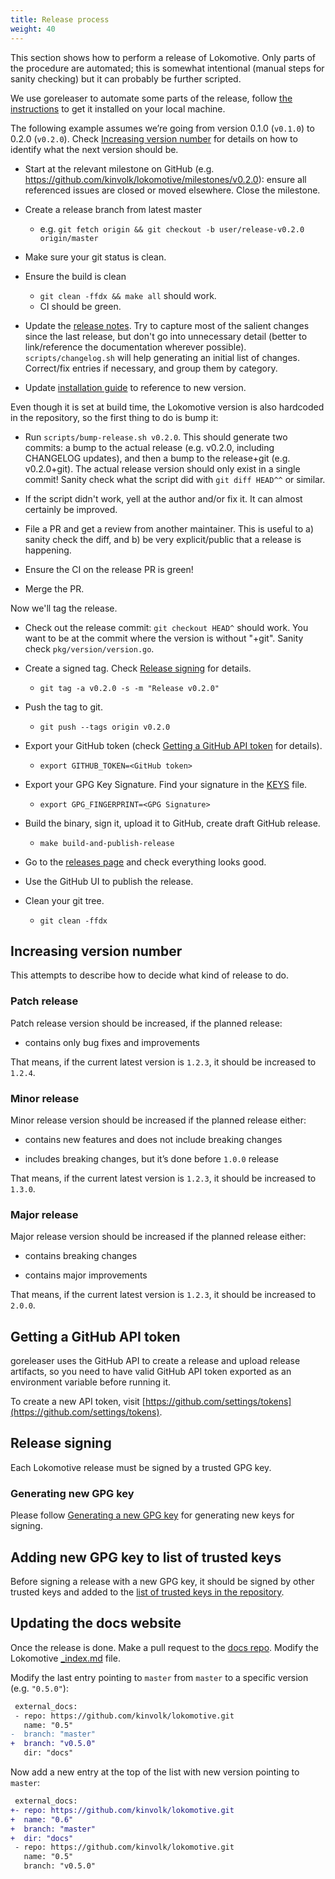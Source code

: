 ```yaml
---
title: Release process
weight: 40
---
```


This section shows how to perform a release of Lokomotive. Only parts of the
procedure are automated; this is somewhat intentional (manual steps for sanity
checking) but it can probably be further scripted.

We use goreleaser to automate some parts of the release, follow [the
instructions](https://goreleaser.com/install/) to get it installed on your
local machine.

The following example assumes we’re going from version 0.1.0 (`v0.1.0`) to
0.2.0 (`v0.2.0`). Check [Increasing version number](#increasing-version-number)
for details on how to identify what the next version should be.

- Start at the relevant milestone on GitHub (e.g.
  https://github.com/kinvolk/lokomotive/milestones/v0.2.0): ensure all
  referenced issues are closed or moved elsewhere. Close the milestone.

- Create a release branch from latest master
  - e.g. `git fetch origin && git checkout -b user/release-v0.2.0 origin/master`

- Make sure your git status is clean.

- Ensure the build is clean
  - `git clean -ffdx && make all` should work.
  - CI should be green.

- Update the [release notes](https://github.com/kinvolk/lokomotive/blob/master/CHANGELOG.md). Try to capture most of the salient
  changes since the last release, but don't go into unnecessary detail (better
  to link/reference the documentation wherever possible).
  `scripts/changelog.sh` will help generating an initial list of changes.
  Correct/fix entries if necessary, and group them by category.

- Update [installation guide](./installer/lokoctl.md) to reference to new
  version.

Even though it is set at build time, the Lokomotive version is also hardcoded
in the repository, so the first thing to do is bump it:

- Run `scripts/bump-release.sh v0.2.0`. This should generate two commits: a bump
  to the actual release (e.g. v0.2.0, including CHANGELOG updates), and then a
  bump to the release+git (e.g. v0.2.0+git). The actual release version should
  only exist in a single commit! Sanity check what the script did with `git
  diff HEAD^^` or similar.

- If the script didn't work, yell at the author and/or fix it. It can almost certainly be improved.

- File a PR and get a review from another maintainer. This is useful to a)
  sanity check the diff, and b) be very explicit/public that a release is
  happening.

- Ensure the CI on the release PR is green!

- Merge the PR.

Now we'll tag the release.

- Check out the release commit: `git checkout HEAD^` should work. You want to
  be at the commit where the version is without "+git". Sanity check
  `pkg/version/version.go`.

- Create a signed tag. Check [Release signing](#release-signing) for details.
  - `git tag -a v0.2.0 -s -m "Release v0.2.0"`

- Push the tag to git.
  - `git push --tags origin v0.2.0`

- Export your GitHub token (check [Getting a GitHub API token](#getting-a-github-api-token) for details).
  - `export GITHUB_TOKEN=<GitHub token>`

- Export your GPG Key Signature. Find your signature in the [KEYS](KEYS.md) file.
  - `export GPG_FINGERPRINT=<GPG Signature>`

- Build the binary, sign it, upload it to GitHub, create draft GitHub release.
  - `make build-and-publish-release`

- Go to the [releases page](https://github.com/kinvolk/lokomotive/releases) and
  check everything looks good.

- Use the GitHub UI to publish the release.

- Clean your git tree.
  - `git clean -ffdx`

## Increasing version number

This attempts to describe how to decide what kind of release to do.

### Patch release

Patch release version should be increased, if the planned release:

- contains only bug fixes and improvements

That means, if the current latest version is `1.2.3`, it should be increased to `1.2.4`.

### Minor release

Minor release version should be increased if the planned release either:

- contains new features and does not include breaking changes

- includes breaking changes, but it’s done before `1.0.0` release

That means, if the current latest version is `1.2.3`, it should be increased to `1.3.0`.

### Major release

Major release version should be increased if the planned release either:

- contains breaking changes

- contains major improvements

That means, if the current latest version is `1.2.3`, it should be increased to `2.0.0`.

## Getting a GitHub API token

goreleaser uses the GitHub API to create a release and upload release
artifacts, so you need to have valid GitHub API token exported as an
environment variable before running it.

To create a new API token, visit
[https://github.com/settings/tokens](https://github.com/settings/tokens).

## Release signing

Each Lokomotive release must be signed by a trusted GPG key.

### Generating new GPG key

Please follow [Generating a new GPG
key](https://help.github.com/en/github/authenticating-to-github/generating-a-new-gpg-key)
for generating new keys for signing.

## Adding new GPG key to list of trusted keys

Before signing a release with a new GPG key, it should be signed by other trusted
keys and added to the [list of trusted keys in the repository](KEYS.md).

## Updating the docs website

Once the release is done. Make a pull request to the [docs repo](https://github.com/kinvolk/docs).
Modify the Lokomotive
[_index.md](https://github.com/kinvolk/docs/blob/master/docs/lokomotive/_index.md) file.

Modify the last entry pointing to `master` from `master` to a specific version (e.g. `"0.5.0"`):

```diff
 external_docs:
 - repo: https://github.com/kinvolk/lokomotive.git
   name: "0.5"
-  branch: "master"
+  branch: "v0.5.0"
   dir: "docs"
```

Now add a new entry at the top of the list with new version pointing to `master`:

```diff
 external_docs:
+- repo: https://github.com/kinvolk/lokomotive.git
+  name: "0.6"
+  branch: "master"
+  dir: "docs"
 - repo: https://github.com/kinvolk/lokomotive.git
   name: "0.5"
   branch: "v0.5.0"
```
